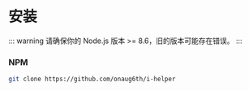 # 安装

::: warning
请确保你的 Node.js 版本 >= 8.6，旧的版本可能存在错误。
:::

### NPM

``` bash
git clone https://github.com/onaug6th/i-helper
```
